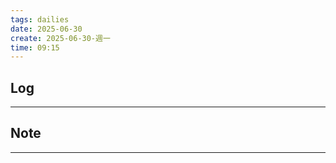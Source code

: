 ```yaml
---
tags: dailies  
date: 2025-06-30
create: 2025-06-30-週一
time: 09:15
---
```

## Log
---


## Note
---

